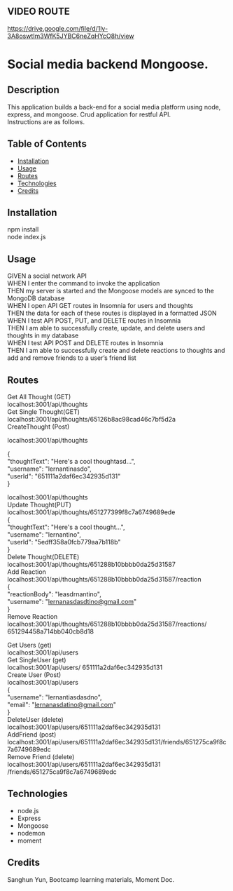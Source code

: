 ## VIDEO ROUTE
https://drive.google.com/file/d/1ly-3A8oswtIm3WfK5JYBC6neZqHYcO8h/view

# Social media backend Mongoose.
## Description

This application builds a back-end for a social media platform using node, express, and mongoose. Crud application for restful API.
<br />
Instructions are as follows.
<br />
## Table of Contents 
- [Installation](#installation)
- [Usage](#usage)
- [Routes](#routes)
- [Technologies](#technologies)
- [Credits](#credits)

## Installation

npm install
<br />
node index.js

## Usage

GIVEN a social network API<br />
WHEN I enter the command to invoke the application<br />
THEN my server is started and the Mongoose models are synced to the MongoDB database<br />
WHEN I open API GET routes in Insomnia for users and thoughts<br />
THEN the data for each of these routes is displayed in a formatted JSON<br />
WHEN I test API POST, PUT, and DELETE routes in Insomnia<br />
THEN I am able to successfully create, update, and delete users and thoughts in my database<br />
WHEN I test API POST and DELETE routes in Insomnia<br />
THEN I am able to successfully create and delete reactions to thoughts and add and remove friends to a user’s friend list<br />

## Routes

Get All Thought (GET)<br />
localhost:3001/api/thoughts<br />
Get Single Thought(GET)<br />
localhost:3001/api/thoughts/65126b8ac98cad46c7bf5d2a<br />
CreateThought (Post)<br />

localhost:3001/api/thoughts<br />

{<br />
  "thoughtText": "Here's a cool thoughtasd...",<br />
  "username": "lernantinasdo",<br />
  "userId": "651111a2daf6ec342935d131"<br />
}<br />

localhost:3001/api/thoughts<br />
Update Thought(PUT)<br />
localhost:3001/api/thoughts/651277399f8c7a6749689ede<br />
{<br />
  "thoughtText": "Here's a cool thought...",<br />
  "username": "lernantino",<br />
  "userId": "5edff358a0fcb779aa7b118b"<br />
}<br />
Delete Thought(DELETE)<br />
localhost:3001/api/thoughts/651288b10bbbb0da25d31587<br />
Add Reaction<br />
localhost:3001/api/thoughts/651288b10bbbb0da25d31587/reaction<br />
{<br />
  "reactionBody": "leasdrnantino",<br />
  "username": "lernanasdasdtino@gmail.com"<br />
}<br />
Remove Reaction<br />
localhost:3001/api/thoughts/651288b10bbbb0da25d31587/reactions/ 651294458a714bb040cb8d18<br />


Get Users (get)<br />
localhost:3001/api/users<br />
Get SingleUser (get)<br />
localhost:3001/api/users/ 651111a2daf6ec342935d131<br />
Create User (Post)<br />
localhost:3001/api/users<br />
{<br />
  "username": "lernantiasdasdno",<br />
  "email": "lernanasdatino@gmail.com"<br />
}<br />
DeleteUser (delete)<br />
localhost:3001/api/users/651111a2daf6ec342935d131<br />
AddFriend (post)<br />
localhost:3001/api/users/651111a2daf6ec342935d131/friends/651275ca9f8c7a6749689edc<br />
Remove Friend (delete)<br />
localhost:3001/api/users/651111a2daf6ec342935d131 /friends/651275ca9f8c7a6749689edc<br />

## Technologies

- node.js
- Express
- Mongoose
- nodemon
- moment


## Credits

Sanghun Yun,
Bootcamp learning materials,
Moment Doc.
